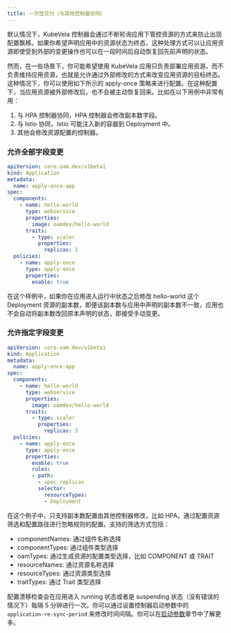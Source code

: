 ```yaml
---
title: 一次性交付（与其他控制器协同）
---
```


默认情况下，KubeVela 控制器会通过不断轮询应用下管控资源的方式来防止出现配置飘移。如果你希望声明应用中的资源状态为终态，这种处理方式可以让应用资源即使受到外部的变更操作也可以在一段时间后自动恢复回先前声明的状态。

然而，在一些场景下，你可能希望使用 KubeVela 应用只负责部署应用资源，而不负责维持应用资源，也就是允许通过外部修改的方式来改变应用资源的目标终态。这种情况下，你可以使用如下所示的 apply-once 策略来进行配置。在这种配置下，当应用资源被外部修改后，也不会被主动恢复回来。比如在以下用例中非常有用：

1. 与 HPA 控制器协同，HPA 控制器会修改副本数字段。
2. 与 Istio 协同，Istio 可能注入新的容器到 Deployment 中。
3. 其他会修改资源配置的控制器。

### 允许全部字段变更

```yaml
apiVersion: core.oam.dev/v1beta1
kind: Application
metadata:
  name: apply-once-app
spec:
  components:
    - name: hello-world
      type: webservice
      properties:
        image: oamdev/hello-world
      traits:
        - type: scaler
          properties:
            replicas: 1
  policies:
    - name: apply-once
      type: apply-once
      properties:
        enable: true
```

在这个样例中，如果你在应用进入运行中状态之后修改 hello-world 这个 Deployment 资源的副本数，即便该副本数与应用中声明的副本数不一致，应用也不会自动将副本数改回原本声明的状态，即接受手动变更。

### 允许指定字段变更

```yaml
apiVersion: core.oam.dev/v1beta1
kind: Application
metadata:
  name: apply-once-app
spec:
  components:
    - name: hello-world
      type: webservice
      properties:
        image: oamdev/hello-world
      traits:
        - type: scaler
          properties:
            replicas: 3
  policies:
    - name: apply-once
      type: apply-once
      properties:
        enable: true
        rules:
        - path:
          - spec.replicas
          selector:
            resourceTypes:
            - Deployment

```

在这个例子中，只支持副本数配置由其他控制器修改，比如 HPA。通过配置资源筛选和配置路径进行忽略规则的配置。支持的筛选方式包括：

* componentNames: 通过组件名称选择
* componentTypes: 通过组件类型选择
* oamTypes: 通过生成资源的配置类型选择，比如 COMPONENT 或 TRAIT
* resourceNames: 通过资源名称选择
* resourceTypes: 通过资源类型选择
* traitTypes: 通过 Trait 类型选择

配置漂移检查会在应用进入 running 状态或者是 suspending 状态（没有错误的情况下）每隔 5 分钟进行一次。你可以通过设置控制器启动参数中的 `application-re-sync-period` 来修改时间间隔。你可以在[启动参数](../../platform-engineers/system-operation/bootstrap-parameters)章节中了解更多。
